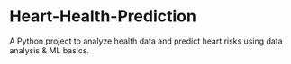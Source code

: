 # Heart-Health-Prediction
A Python project to analyze health data and predict heart risks using data analysis &amp; ML basics.
